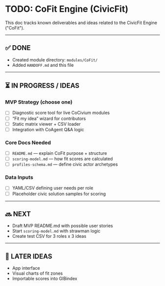<!-- status: stub; target: 150+ words -->
<!-- status: stub; target: 150+ words -->
# TODO: CoFit Engine (CivicFit)

This doc tracks known deliverables and ideas related to the CivicFit Engine ("CoFit").

---
## ✅ DONE
- Created module directory: `modules/CoFit/`
- Added `HANDOFF.md` and this file

---
## ⏳ IN PROGRESS / IDEAS

### MVP Strategy (choose one)
- [ ] Diagnostic score tool for live CoCivium modules
- [ ] “Fit my idea” wizard for contributors
- [ ] Static matrix viewer + CSV loader
- [ ] Integration with CoAgent Q&A logic

### Core Docs Needed
- [ ] `README.md` — explain CoFit purpose + structure
- [ ] `scoring-model.md` — how fit scores are calculated
- [ ] `profiles-schema.md` — define civic actor archetypes

### Data Inputs
- [ ] YAML/CSV defining user needs per role
- [ ] Placeholder civic solution samples for scoring

---
## 🔜 NEXT
- Draft MVP README.md with possible user stories
- Start `scoring-model.md` with strawman logic
- Create test CSV for 3 roles x 3 ideas

---
## 🧠 LATER IDEAS
- App interface
- Visual charts of fit zones
- Importable scores into GIBindex


